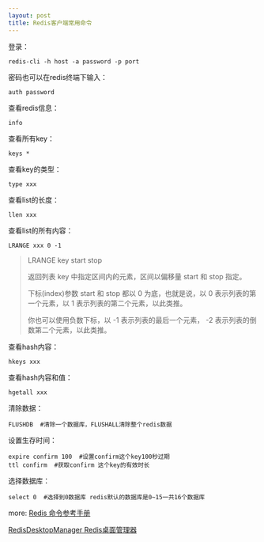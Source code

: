 ```yaml
---
layout: post
title: Redis客户端常用命令
---
```


登录：

    redis-cli -h host -a password -p port

密码也可以在redis终端下输入：

	auth password

查看redis信息：

    info
    
查看所有key：

    keys *
    
查看key的类型：

    type xxx

查看list的长度：

    llen xxx
    
查看list的所有内容：

    LRANGE xxx 0 -1
    
>LRANGE key start stop
>
>返回列表 key 中指定区间内的元素，区间以偏移量 start 和 stop 指定。
>
>下标(index)参数 start 和 stop 都以 0 为底，也就是说，以 0 表示列表的第一个元素，以 1 表示列表的第二个元素，以此类推。
>
>你也可以使用负数下标，以 -1 表示列表的最后一个元素， -2 表示列表的倒数第二个元素，以此类推。

查看hash内容：

    hkeys xxx
    
查看hash内容和值：

    hgetall xxx
   
清除数据： 

    FLUSHDB  #清除一个数据库，FLUSHALL清除整个redis数据

设置生存时间：

	expire confirm 100  #设置confirm这个key100秒过期
	ttl confirm  #获取confirm 这个key的有效时长

选择数据库：

	select 0  #选择到0数据库 redis默认的数据库是0~15一共16个数据库


more:
[Redis 命令参考手册](http://redisdoc.com/)

[RedisDesktopManager Redis桌面管理器](https://github.com/uglide/RedisDesktopManager/releases)
